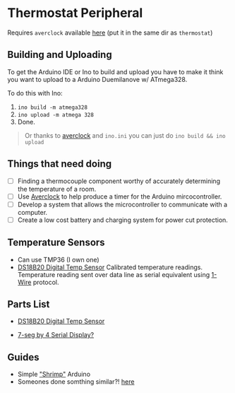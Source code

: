 Thermostat Peripheral
=====================

Requires `averclock` available [here](https://github.com/jimjibone/averclock/tree/master/src) (put it in the same dir as `thermostat`)

Building and Uploading
----------------------

To get the Arduino IDE or Ino to build and upload you have to make it think you want to upload to a Arduino Duemilanove w/ ATmega328.

To do this with Ino:

1. `ino build -m atmega328`
1. `ino upload -m atmega 328`
1. Done.

> Or thanks to [averclock](https://github.com/naggie/averclock) and `ino.ini` you can just do `ino build && ino upload`

Things that need doing
----------------------

- [ ] Finding a thermocouple component worthy of accurately determining the temperature of a room.
- [ ] Use [Averclock](https://github.com/naggie/averclock) to help produce a timer for the Arduino mircocontroller.
- [ ] Develop a system that allows the microcontroller to communicate with a computer.
- [ ] Create a low cost battery and charging system for power cut protection.

Temperature Sensors
-------------------

- Can use TMP36 (I own one)
- [DS18B20 Digital Temp Sensor](https://www.sparkfun.com/products/245) Calibrated temperature readings. Temperature reading sent over data line as serial equivalent using [1-Wire](http://playground.arduino.cc/Learning/OneWire) protocol.

Parts List
----------
- [DS18B20 Digital Temp Sensor](http://uk.rs-online.com/web/p/temperature-humidity-sensors/5402805/)


- [7-seg by 4 Serial Display?](http://proto-pic.co.uk/7-segment-serial-display-red/)



Guides
------
- Simple ["Shrimp"](http://hackaday.com/2012/11/10/the-ultimate-low-cost-dev-board/) Arduino
- Someones done somthing similar?! [here](http://www.instructables.com/id/Tempduino-Arduino-Based-Temp-and-Humidity-Displa/)
